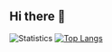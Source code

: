 ## Hi there 👋

![Statistics](https://github-readme-stats.vercel.app/api?username=HUANGLIZI)  [![Top Langs](https://github-readme-stats.vercel.app/api/top-langs/?username=HUANGLIZI&&hide=javascript,css,html&layout=compact)](https://github.com/anuraghazra/github-readme-stats)
